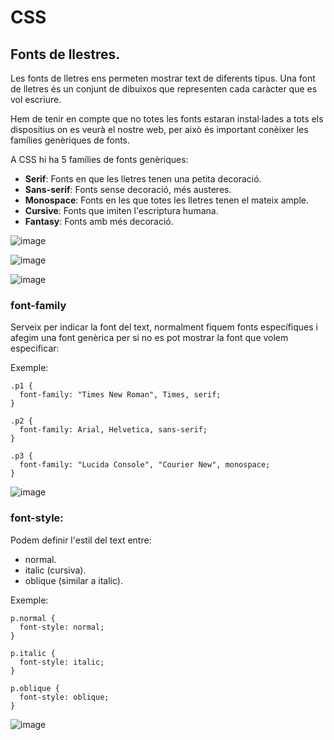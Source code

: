 # CSS

## Fonts de llestres.

Les fonts de lletres ens permeten mostrar text de diferents tipus. Una font de lletres és un conjunt de dibuixos que representen cada caràcter que es vol escriure.

Hem de tenir en compte que no totes les fonts estaran instal·lades a tots els dispositius on es veurà el nostre web, per això és important conèixer les famílies genèriques de fonts.

A CSS hi ha 5 famílies de fonts genèriques:

- **Serif**: Fonts en que les lletres tenen una petita decoració.
- **Sans-serif**: Fonts sense decoració, més austeres.
- **Monospace**: Fonts en les que totes les lletres tenen el mateix ample.
- **Cursive**: Fonts que imiten l'escriptura humana.
- **Fantasy**: Fonts amb més decoració.

![image](https://user-images.githubusercontent.com/110727546/219415999-024ef02e-39ab-4f93-9d7e-2487def0d969.png)

![image](https://user-images.githubusercontent.com/110727546/219416059-c248b5bd-fa12-4438-a4fc-659e449d48bc.png)

![image](https://user-images.githubusercontent.com/110727546/219416327-c6cf99b9-8977-42f0-a1db-b3de07d32d85.png)

### font-family

Serveix per indicar la font del text, normalment fiquem fonts específiques i afegim una font genèrica per si no es pot mostrar la font que volem especificar:

Exemple:

```
.p1 {
  font-family: "Times New Roman", Times, serif;
}

.p2 {
  font-family: Arial, Helvetica, sans-serif;
}

.p3 {
  font-family: "Lucida Console", "Courier New", monospace;
}
```

![image](https://user-images.githubusercontent.com/110727546/219417189-2b64a285-190e-4f1e-ae3e-b0f76fecd9d5.png)

### font-style:

Podem definir l'estil del text entre:
- normal.
- italic (cursiva).
- oblique (similar a italic).

Exemple:

```
p.normal {
  font-style: normal;
}

p.italic {
  font-style: italic;
}

p.oblique {
  font-style: oblique;
}
```

![image](https://user-images.githubusercontent.com/110727546/219418661-95f0ca6a-99bf-4665-a2a5-1a4f09d72c6c.png)



